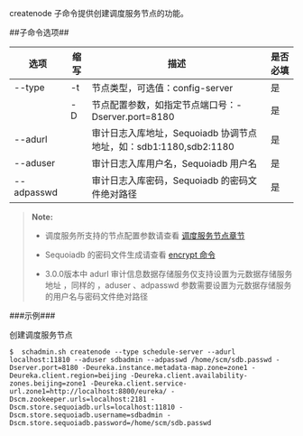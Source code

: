 createnode 子命令提供创建调度服务节点的功能。

##子命令选项##

|选项       |缩写 |描述                                                   |是否必填|
|-----------|-----|---------------------------------------------------- |--------|
|--type     |-t   |节点类型，可选值：config-server                        |是      |
|           |-D   |节点配置参数，如指定节点端口号：-Dserver.port=8180       |是|
|--adurl    |     |审计日志入库地址，Sequoiadb 协调节点地址，如：sdb1:1180,sdb2:1180							|是|
|--aduser   |     |审计日志入库用户名，Sequoiadb 用户名|是|
|--adpasswd |     |审计日志入库密码，Sequoiadb 的密码文件绝对路径|是|


>  **Note:**
>
>  * 调度服务所支持的节点配置参数请查看 [调度服务节点章节][schedule_config]
>
>  * Sequoiadb 的密码文件生成请查看 [encrypt 命令][encrypt_tool]
>
>  * 3.0.0版本中 adurl 审计信息数据存储服务仅支持设置为元数据存储服务地址 ，同样的 ，aduser 、adpasswd 参数需要设置为元数据存储服务的用户名与密码文件绝对路径

###示例###

创建调度服务节点

   ```lang-javascript
   $  schadmin.sh createnode --type schedule-server --adurl localhost:11810 --aduser sdbadmin --adpasswd /home/scm/sdb.passwd -Dserver.port=8180 -Deureka.instance.metadata-map.zone=zone1 -Deureka.client.region=beijing -Deureka.client.availability-zones.beijing=zone1 -Deureka.client.service-url.zone1=http://localhost:8800/eureka/ -Dscm.zookeeper.urls=localhost:2181 -Dscm.store.sequoiadb.urls=localhost:11810 -Dscm.store.sequoiadb.username=sdbadmin -Dscm.store.sequoiadb.password=/home/scm/sdb.passwd
   ```

[schedule_config]:Maintainance/Node_Config/schedule.md
[encrypt_tool]:Maintainance/Tools/Scmadmin/encrypt.md